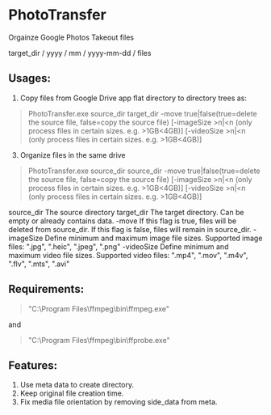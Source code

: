 # PhotoTransfer
Orgainze Google Photos Takeout files

target_dir / yyyy / mm / yyyy-mm-dd / files

## Usages:
1. Copy files from Google Drive app flat directory to directory trees as:

>PhotoTransfer.exe source_dir target_dir -move true|false(true=delete the source file, false=copy the source file) [-imageSize >n|<n (only process files in certain sizes. e.g. >1GB<4GB)] [-videoSize >n|<n (only process files in certain sizes. e.g. >1GB<4GB)]

3. Organize files in the same drive
>PhotoTransfer.exe source_dir source_dir -move true|false(true=delete the source file, false=copy the source file) [-imageSize >n|<n (only process files in certain sizes. e.g. >1GB<4GB)] [-videoSize >n|<n (only process files in certain sizes. e.g. >1GB<4GB)]

source_dir The source directory 
target_dir The target directory. Can be empty or already contains data.
-move If this flag is true, files will be deleted from source_dir. If this flag is false, files will remain in source_dir.
-imageSize Define minimum and maximum image file sizes. Supported image files: ".jpg", ".heic", ".jpeg", ".png" 
-videoSize Define minimum and maximum video file sizes. Supported video files: ".mp4", ".mov", ".m4v", ".flv", ".mts", ".avi"


## Requirements:

>"C:\Program Files\ffmpeg\bin\ffmpeg.exe"

and
>"C:\Program Files\ffmpeg\bin\ffprobe.exe"


## Features:
1. Use meta data to create directory.
2. Keep original file creation time.
3. Fix media file orientation by removing side_data from meta.